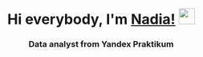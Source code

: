 <h1 align="center">Hi everybody, I'm <a href="https://daniilshat.ru/" target="_blank">Nadia!</a> 
<img src="https://github.com/blackcater/blackcater/raw/main/images/Hi.gif" height="32"/></h1>
<h3 align="center">Data analyst from Yandex Praktikum</h3>

<!--
**emesheva/emesheva** is a ✨ _special_ ✨ repository because its `README.md` (this file) appears on your GitHub profile.

I'm new in data analytics, but I have an IT-education and background with understanding of industrial processes across multiple industries. 
I'm seeking opportunities to collaborate with companies that are committed to innovation in data analysis.

*Data visualisation:*
- Tableau
- Seaborn, Plotly, Folium

*Data analysis:*
- Python, Pandas, Numpy, Matplotlib, SciPy, SQL

*Databases:*
- PostgreSQL, MySQL

[![Top Langs](https://github-readme-stats.vercel.app/api/top-langs/?username=emesheva&layout=compact)](https://github.com/emesheva/github-readme-stats)


